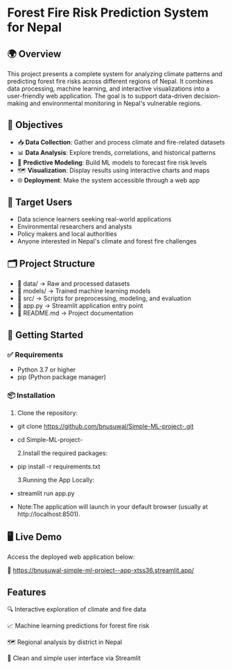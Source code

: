 # Forest Fire Risk Prediction System for Nepal

## 🌍 Overview

This project presents a complete system for analyzing climate patterns and predicting forest fire risks across different regions of Nepal. It combines data processing, machine learning, and interactive visualizations into a user-friendly web application. The goal is to support data-driven decision-making and environmental monitoring in Nepal's vulnerable regions.

## 🎯 Objectives

- 📥 **Data Collection**: Gather and process climate and fire-related datasets
- 📊 **Data Analysis**: Explore trends, correlations, and historical patterns
- 🤖 **Predictive Modeling**: Build ML models to forecast fire risk levels
- 🗺️ **Visualization**: Display results using interactive charts and maps
- 🌐 **Deployment**: Make the system accessible through a web app

## 👤 Target Users

- Data science learners seeking real-world applications
- Environmental researchers and analysts
- Policy makers and local authorities
- Anyone interested in Nepal's climate and forest fire challenges

## 🗂️ Project Structure

- 📁 data/ → Raw and processed datasets
- 📁 models/ → Trained machine learning models
- 📁 src/ → Scripts for preprocessing, modeling, and evaluation
- 📄 app.py → Streamlit application entry point
- 📄 README.md → Project documentation

## 🚀 Getting Started

### ✅ Requirements

- Python 3.7 or higher
- pip (Python package manager)

### 📦 Installation

1. Clone the repository:

- git clone https://github.com/bnusuwal/Simple-ML-project-.git
- cd Simple-ML-project-

  2.Install the required packages:

- pip install -r requirements.txt

  3.Running the App Locally:

- streamlit run app.py
- Note:The application will launch in your default browser (usually at http://localhost:8501).

## 🖥️ Live Demo

Access the deployed web application below:

🔗 https://bnusuwal-simple-ml-project--app-xtss36.streamlit.app/

## Features

🔍 Interactive exploration of climate and fire data

📈 Machine learning predictions for forest fire risk

🗺️ Regional analysis by district in Nepal

👤 Clean and simple user interface via Streamlit
